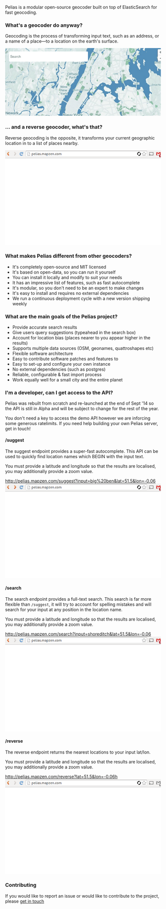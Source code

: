 Pelias is a modular open-source geocoder built on top of ElasticSearch for fast geocoding. 

### What's a geocoder do anyway?

Geocoding is the process of transforming input text, such as an address, or a name of a place—to a location on the earth's surface.

![geocode](./img/geocoding.gif)

### ... and a reverse geocoder, what's that?

Reverse geocoding is the opposite, it transforms your current geographic location in to a list of places nearby.

![reverse](./img/reverse.gif)

### What makes Pelias different from other geocoders?

- It's completely open-source and MIT licensed
- It's based on open-data, so you can run it yourself
- You can install it locally and modify to suit your needs
- It has an impressive list of features, such as fast autocomplete
- It's modular, so you don't need to be an expert to make changes
- It's easy to install and requires no external dependencies
- We run a continuous deployment cycle with a new version shipping weekly

### What are the main goals of the Pelias project?

- Provide accurate search results
- Give users query suggestions (typeahead in the search box)
- Account for location bias (places nearer to you appear higher in the results)
- Supports multiple data sources (OSM, geonames, quattroshapes etc)
- Flexible software architecture
- Easy to contribute software patches and features to
- Easy to set-up and configure your own instance
- No external dependencies (such as postgres)
- Reliable, configurable & fast import process
- Work equally well for a small city and the entire planet

### I'm a developer, can I get access to the API?

Pelias was rebuilt from scratch and re-launched at the end of Sept '14 so the API is still in Alpha and will be subject to change for the rest of the year.

You don't need a key to access the demo API however we are inforcing some generous ratelimits. If you need help building your own Pelias server, get in touch!

#### /suggest

The suggest endpoint provides a super-fast autocomplete. This API can be used to quickly find location names which BEGIN with the input text.

You must provide a latitude and longitude so that the results are localised, you may additionally provide a zoom value.

http://pelias.mapzen.com/suggest?input=big%20ben&lat=51.5&lon=-0.06
![suggest](./img/suggest.gif)

#### /search

The search endpoint provides a full-text search. This search is far more flexible than `/suggest`, it will try to account for spelling mistakes and will search for your input at any position in the location name.

You must provide a latitude and longitude so that the results are localised, you may additionally provide a zoom value.

http://pelias.mapzen.com/search?input=shoreditch&lat=51.5&lon=-0.06
![search](./img/search.gif)

#### /reverse

The reverse endpoint returns the nearest locations to your input lat/lon.

You must provide a latitude and longitude so that the results are localised, you may additionally provide a zoom value.

http://pelias.mapzen.com/reverse?lat=51.5&lon=-0.06h
![reverse](./img/reverse2.gif)

### Contributing

If you would like to report an issue or would like to contribute to the project, please [get in touch](mailto:pelias@mapzen.com)
<span id="scroll_mark"></span>




